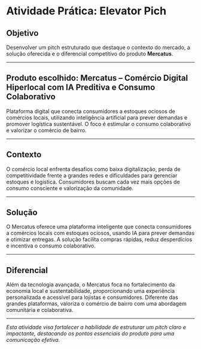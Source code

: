 # Atividade Prática: Elevator Pich

## Objetivo  
Desenvolver um pitch estruturado que destaque o contexto do mercado, a solução oferecida e o diferencial competitivo do produto **Mercatus**.

---

## Produto escolhido: Mercatus – Comércio Digital Hiperlocal com IA Preditiva e Consumo Colaborativo  
Plataforma digital que conecta consumidores a estoques ociosos de comércios locais, utilizando inteligência artificial para prever demandas e promover logística sustentável. O foco é estimular o consumo colaborativo e valorizar o comércio de bairro.

---

## Contexto  
O comércio local enfrenta desafios como baixa digitalização, perda de competitividade frente a grandes redes e dificuldades para gerenciar estoques e logística. Consumidores buscam cada vez mais opções de consumo consciente e valorização da comunidade.

---

## Solução  
O Mercatus oferece uma plataforma inteligente que conecta consumidores a comércios locais com estoques ociosos, usando IA para prever demandas e otimizar entregas. A solução facilita compras rápidas, reduz desperdícios e incentiva o consumo colaborativo.

---

## Diferencial  
Além da tecnologia avançada, o Mercatus foca no fortalecimento da economia local e sustentabilidade, proporcionando uma experiência personalizada e acessível para lojistas e consumidores. Diferente das grandes plataformas, valoriza o comércio de bairro com uma abordagem comunitária e colaborativa.

---

*Esta atividade visa fortalecer a habilidade de estruturar um pitch claro e impactante, destacando os pontos essenciais do produto para uma comunicação efetiva.*
